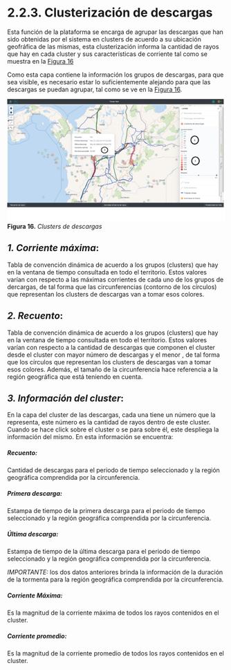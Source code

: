 # 2.2.3. Clusterización de descargas
Esta función de la plataforma se encarga de agrupar las descargas que han sido obtenidas por el sistema en clusters de acuerdo a su ubicación geofráfica de las mismas, esta clusterización informa la cantidad de rayos que hay en cada cluster y sus características de corriente tal como se muestra en la [Figura 16](../../../pictures/Imagen16.png.png)

Como esta capa contiene la información los grupos de descargas, para que sea visible, es necesario estar lo suficientemente alejando para que las descargas se puedan agrupar, tal como se ve en la [Figura 16](../../../pictures/Imagen16.png). 

![Figura 16](../../../pictures/Imagen16.png "Clusters de descargas")
**Figura 16.** *Clusters de descargas*
##  *1. Corriente máxima*:
Tabla de convención dinámica de acuerdo a los grupos (clusters) que hay en la ventana de tiempo consultada en todo el territorio. Estos valores varían con respecto a las máximas corrientes de cada uno de los grupos de dercargas, de tal forma que las circunferencias (contorno de los círculos) que representan los clusters de descargas van a tomar esos colores.

## *2. Recuento*:
Tabla de convención dinámica de acuerdo a los grupos (clusters) que hay en la ventana de tiempo consultada en todo el territorio. Estos valores varían con respecto a la cantidad de descargas que componen el cluster desde el cluster con mayor número de descargas y el menor , de tal forma que los círculos que representan los clusters de descargas van a tomar esos colores.
Además, el tamaño de la circunferencia hace referencia a la región geográfica que está teniendo en cuenta.

## *3. Información del cluster*:
En la capa del cluster de las descargas, cada una tiene un número que la representa, este número es la cantidad de rayos dentro de este cluster. Cuando se hace click sobre el cluster o se para sobre él, este despliega la información del mismo. En esta información se encuentra:

##### **Recuento:** 
Cantidad de descargas para el periodo de tiempo seleccionado y la región geográfica comprendida por la circunferencia.
##### **Primera descarga:** 
Estampa de tiempo de la primera descarga para el periodo de tiempo seleccionado y la región geográfica comprendida por la circunferencia.
##### **Última descarga:** 
Estampa de tiempo de la última descarga para el periodo de tiempo seleccionado y la región geográfica comprendida por la circunferencia.

*IMPORTANTE:* los dos datos anteriores brinda la información de la duración de la tormenta para la región geográfica comprendida por la circunferencia.

##### **Corriente Máxima:** 
Es la magnitud de la corriente máxima de todos los rayos contenidos en el cluster.
##### **Corriente promedio:** 
Es la magnitud de la corriente promedio de todos los rayos contenidos en el cluster.